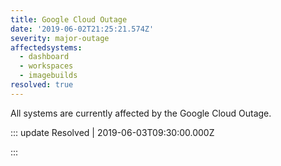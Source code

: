 ```yaml
---
title: Google Cloud Outage
date: '2019-06-02T21:25:21.574Z'
severity: major-outage
affectedsystems:
  - dashboard
  - workspaces
  - imagebuilds
resolved: true
---
```

All systems are currently affected by the Google Cloud Outage.

<!--- language code: en -->

::: update Resolved | 2019-06-03T09:30:00.000Z

:::